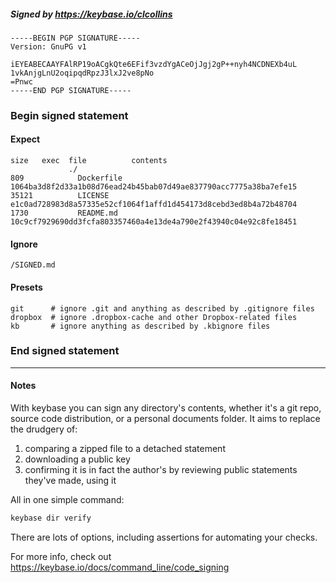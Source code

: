 ##### Signed by https://keybase.io/clcollins
```
-----BEGIN PGP SIGNATURE-----
Version: GnuPG v1

iEYEABECAAYFAlRP19oACgkQte6EFif3vzdYgACeOjJgj2gP++nyh4NCDNEXb4uL
1vkAnjgLnU2oqipqdRpzJ3lxJ2ve8pNo
=Pnwc
-----END PGP SIGNATURE-----

```

<!-- END SIGNATURES -->

### Begin signed statement 

#### Expect

```
size   exec  file          contents                                                        
             ./                                                                            
809            Dockerfile  1064ba3d8f2d33a1b08d76ead24b45bab07d49ae837790acc7775a38ba7efe15
35121          LICENSE     e1c0ad728983d8a57335e52cf1064f1affd1d454173d8cebd3ed8b4a72b48704
1730           README.md   10c9cf7929690dd3fcfa803357460a4e13de4a790e2f43940c04e92c8fe18451
```

#### Ignore

```
/SIGNED.md
```

#### Presets

```
git      # ignore .git and anything as described by .gitignore files
dropbox  # ignore .dropbox-cache and other Dropbox-related files    
kb       # ignore anything as described by .kbignore files          
```

<!-- summarize version = 0.0.9 -->

### End signed statement

<hr>

#### Notes

With keybase you can sign any directory's contents, whether it's a git repo,
source code distribution, or a personal documents folder. It aims to replace the drudgery of:

  1. comparing a zipped file to a detached statement
  2. downloading a public key
  3. confirming it is in fact the author's by reviewing public statements they've made, using it

All in one simple command:

```bash
keybase dir verify
```

There are lots of options, including assertions for automating your checks.

For more info, check out https://keybase.io/docs/command_line/code_signing
